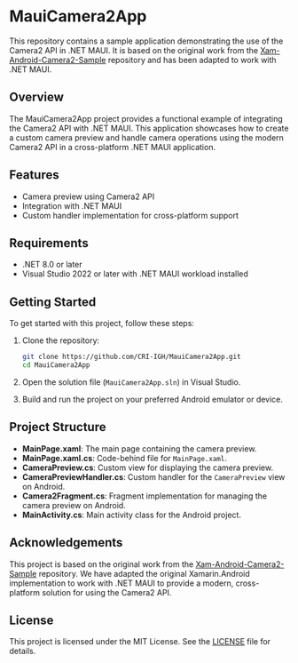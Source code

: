 # MauiCamera2App

This repository contains a sample application demonstrating the use of the Camera2 API in .NET MAUI. It is based on the original work from the [Xam-Android-Camera2-Sample](https://github.com/UNIT-23/Xam-Android-Camera2-Sample) repository and has been adapted to work with .NET MAUI.

## Overview

The MauiCamera2App project provides a functional example of integrating the Camera2 API with .NET MAUI. This application showcases how to create a custom camera preview and handle camera operations using the modern Camera2 API in a cross-platform .NET MAUI application.

## Features

- Camera preview using Camera2 API
- Integration with .NET MAUI
- Custom handler implementation for cross-platform support

## Requirements

- .NET 8.0 or later
- Visual Studio 2022 or later with .NET MAUI workload installed

## Getting Started

To get started with this project, follow these steps:

1. Clone the repository:

   ```sh
   git clone https://github.com/CRI-IGH/MauiCamera2App.git
   cd MauiCamera2App
   ```

2. Open the solution file (`MauiCamera2App.sln`) in Visual Studio.

3. Build and run the project on your preferred Android emulator or device.

## Project Structure

- **MainPage.xaml**: The main page containing the camera preview.
- **MainPage.xaml.cs**: Code-behind file for `MainPage.xaml`.
- **CameraPreview.cs**: Custom view for displaying the camera preview.
- **CameraPreviewHandler.cs**: Custom handler for the `CameraPreview` view on Android.
- **Camera2Fragment.cs**: Fragment implementation for managing the camera preview on Android.
- **MainActivity.cs**: Main activity class for the Android project.

## Acknowledgements

This project is based on the original work from the [Xam-Android-Camera2-Sample](https://github.com/UNIT-23/Xam-Android-Camera2-Sample) repository. We have adapted the original Xamarin.Android implementation to work with .NET MAUI to provide a modern, cross-platform solution for using the Camera2 API.

## License

This project is licensed under the MIT License. See the [LICENSE](LICENSE) file for details.
